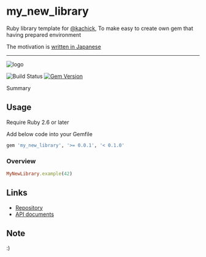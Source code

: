 # my_new_library

Ruby library template for [@kachick](https://github.com/kachick), To make easy to create own gem that having prepared environment

The motivation is [written in Japanese](https://github.com/kachick/times_kachick/issues/75)

---

![logo](https://raw.githubusercontent.com/kachick/my_new_library/main/logo.png)

![Build Status](https://github.com/kachick/my_new_library/actions/workflows/test_behaviors.yml/badge.svg?branch=main)
[![Gem Version](https://badge.fury.io/rb/my_new_library.png)](http://badge.fury.io/rb/my_new_library)

Summary

## Usage

Require Ruby 2.6 or later

Add below code into your Gemfile

```ruby
gem 'my_new_library', '>= 0.0.1', '< 0.1.0'
```

### Overview

```ruby
MyNewLibrary.example(42)
```

## Links

* [Repository](https://github.com/kachick/my_new_library)
* [API documents](https://kachick.github.io/my_new_library/)

## Note

:)
